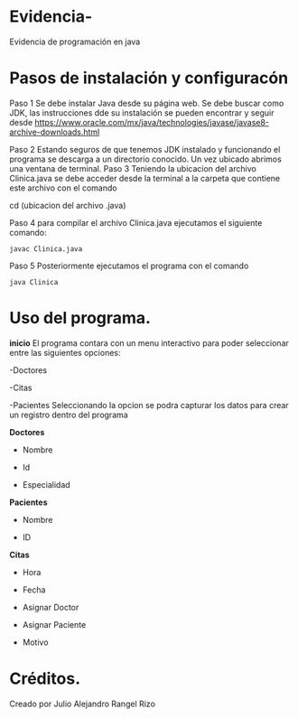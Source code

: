 # Evidencia-
Evidencia de programación en java

# Pasos de instalación y configuracón
Paso 1 Se debe instalar Java desde su página web. Se debe buscar como JDK, las instrucciones dde su instalación se pueden encontrar y seguir desde https://www.oracle.com/mx/java/technologies/javase/javase8-archive-downloads.html

Paso 2 Estando seguros de que tenemos JDK instalado y funcionando el programa se descarga a un directorio conocido. Un vez ubicado abrimos una ventana de terminal.
Paso 3 Teniendo la ubicacion del archivo Clinica.java se debe acceder desde la terminal a la carpeta que contiene este archivo con el comando

cd (ubicacion del archivo .java)

Paso 4 para compilar el archivo Clinica.java ejecutamos el siguiente comando:
```
javac Clinica.java
```
Paso 5 Posteriormente ejecutamos el programa con el comando 
```
java Clinica
```
# Uso del programa.
**inicio**
El programa contara con un menu interactivo para poder seleccionar entre las siguientes opciones:

-Doctores

-Citas

-Pacientes
Seleccionando la opcion se podra capturar los datos para crear un registro dentro del programa

**Doctores**

- Nombre

- Id

- Especialidad

**Pacientes**

- Nombre

- ID

**Citas**

- Hora

- Fecha

- Asignar Doctor

- Asignar Paciente

- Motivo


# Créditos.
Creado por Julio Alejandro Rangel Rizo

